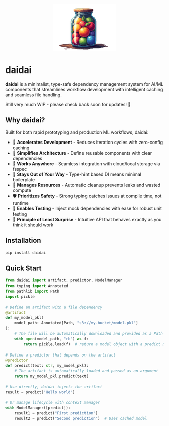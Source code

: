 <center>
<img src="https://raw.githubusercontent.com/antoinejeannot/daidai/assets/logo.svg" alt="daidai logo" width="200px">
</center>

# daidai

**daidai** is a minimalist, type-safe dependency management system for AI/ML components that streamlines workflow development with intelligent caching and seamless file handling.

Still very much WIP - please check back soon for updates! 🚧

## Why daidai?

Built for both rapid prototyping and production ML workflows, daidai:

- 🚀 **Accelerates Development** - Reduces iteration cycles with zero-config caching
- 🧩 **Simplifies Architecture** - Define reusable components with clear dependencies
- 🔌 **Works Anywhere** - Seamless integration with cloud/local storage via fsspec
- 🧠 **Stays Out of Your Way** - Type-hint based DI means minimal boilerplate
- 🧹 **Manages Resources** - Automatic cleanup prevents leaks and wasted compute
- 🛡️ **Prioritizes Safety** - Strong typing catches issues at compile time, not runtime
- 🧪 **Enables Testing** - Inject mock dependencies with ease for robust unit testing
- 🎯 **Principle of Least Surprise** - Intuitive API that behaves exactly as you think it should work
## Installation

```bash
pip install daidai
```

## Quick Start

```python
from daidai import artifact, predictor, ModelManager
from typing import Annotated
from pathlib import Path
import pickle

# Define an artifact with a file dependency
@artifact
def my_model_pkl(
    model_path: Annotated[Path, "s3://my-bucket/model.pkl"]
):
    # The file will be automatically downloaded and provided as a Path
    with open(model_path, "rb") as f:
        return pickle.load(f)  # return a model object with a predict method

# Define a predictor that depends on the artifact
@predictor
def predict(text: str, my_model_pkl):
    # The artifact is automatically loaded and passed as an argument
    return my_model_pkl.predict(text)

# Use directly, daidai injects the artifact
result = predict("Hello world")

# Or manage lifecycle with context manager
with ModelManager([predict]):
    result1 = predict("First prediction")
    result2 = predict("Second prediction")  # Uses cached model
```

<!--

## Core Concepts

### Components

#### Artifacts

Long-lived objects (models, embeddings, tokenizers) that are:

- Computed once and cached
- Automatically cleaned up when no longer needed
- Can have file dependencies and other artifacts as dependencies

#### Predictors

Functions that:

- Use artifacts as dependencies
- Are not cached themselves
- Can be called repeatedly with different inputs

### File Dependencies

Support for multiple file sources and caching strategies:

```python
@artifact
def load_embeddings(
    # Load from S3, keep on disk permanently
    embeddings: Annotated[
        Path,
        "s3://bucket/embeddings.npy",
        {"strategy": "on_disk"}
    ],
    # Load text file into memory as string
    vocab: Annotated[
        str,
        "gs://bucket/vocab.txt",
        {"strategy": "in_memory"}
    ]
):
    return {"embeddings": np.load(embeddings), "vocab": vocab.split()}
```

Available strategies:

- `on_disk` - Download and keep locally
- `on_disk_temporary` - Download temporarily
- `in_memory` - Load file contents into RAM
- `in_memory_stream` - Stream file contents via a generator

### Dependency Resolution

Components can depend on each other with clean syntax:

```python
@artifact
def tokenizer(vocab_file: Annotated[Path, "s3://bucket/vocab.txt"]):
    return Tokenizer.from_file(vocab_file)

@artifact
def embeddings(
    embedding_file: Annotated[Path, "s3://bucket/embeddings.npy"],
    tokenizer=tokenizer  # Automatically resolved
):
    # tokenizer is automatically loaded
    return Embeddings(embedding_file, tokenizer)

@predictor
def embed_text(
    text: str,
    embeddings=embeddings  # Automatically resolved
):
    return embeddings.embed(text)
```

### Namespace Management

```python
# Load components in different namespaces
with ModelManager([model_a], namespace="prod"):
    with ModelManager([model_b], namespace="staging"):
        # Use both without conflicts
        prod_result = predict_a("test")
        staging_result = predict_b("test")
```

## Advanced Usage

### Custom Configuration

```python
# Override default parameters
result = predict("input", model=load_model(model_path="local/path/model.pkl"))

# Or with ModelManager
with ModelManager({load_model: {"model_path": "local/path/model.pkl"}}):
    result = predict("input")  # Uses custom model path
```

### Generator-based Cleanup

```python
@artifact
def database_connection(url: str):
    conn = create_connection(url)
    try:
        yield conn  # Return the connection
    finally:
        conn.close()  # Automatically called during cleanup
```

## Contributing

Contributions welcome! See [CONTRIBUTING.md](https://github.com/daidai-project/daidai/blob/main/CONTRIBUTING.md).

## License

MIT -->
